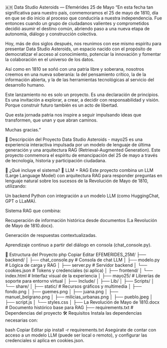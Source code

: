 🇦🇷 Data Studio Asteroids — Efemérides 25 de Mayo
“En esta fecha tan significativa para nuestro país, conmemoramos el 25 de mayo de 1810, día en que se dio inicio al proceso que conduciría a nuestra independencia. Fue entonces cuando un grupo de ciudadanos valientes y comprometidos decidió asumir el destino común, abriendo paso a una nueva etapa de autonomía, diálogo y construcción colectiva.

Hoy, más de dos siglos después, nos reunimos con ese mismo espíritu para presentar Data Studio Asteroids, un espacio nacido con el propósito de democratizar el acceso al conocimiento, potenciar la innovación y fomentar la colaboración en el universo de los datos.

Así como en 1810 se soñó con una patria libre y soberana, nosotros creemos en una nueva soberanía: la del pensamiento crítico, la de la información abierta, y la de las herramientas tecnológicas al servicio del desarrollo humano.

Este lanzamiento no es solo un proyecto. Es una declaración de principios. Es una invitación a explorar, a crear, a decidir con responsabilidad y visión. Porque construir futuro también es un acto de libertad.

Que esta jornada patria nos inspire a seguir impulsando ideas que transformen, que unan y que abran caminos.

Muchas gracias.”

🚀 Descripción del Proyecto
Data Studio Asteroids - mayo25 es una experiencia interactiva impulsada por un modelo de lenguaje de última generación y una arquitectura RAG (Retrieval-Augmented Generation). Este proyecto conmemora el espíritu de emancipación del 25 de mayo a través de tecnología, historia y participación ciudadana.

🧠 ¿Qué incluye el sistema?
📌 LLM + RAG
Este proyecto combina un LLM (Large Language Model) con arquitectura RAG para responder preguntas en lenguaje natural sobre los sucesos de la Revolución de Mayo de 1810, utilizando:

Un backend Python con integración a un modelo LLM (como HuggingChat, GPT o LLaMA).

Sistema RAG que combina:

Recuperación de información histórica desde documentos (La Revolución de Mayo de 1810.docx).

Generación de respuestas contextualizadas.

Aprendizaje continuo a partir del diálogo en consola (chat_console.py).

🧩 Estructura del Proyecto
php
Copiar
Editar
EFEMERIDES_25M/
├── backend/
│   ├── chat_console.py         # Consola de chat LLM
│   ├── modelo.py               # Lógica de carga y RAG
│   ├── server.py               # Servidor backend
│   └── cookies.json            # Tokens y credenciales (si aplica)
│
├── frontend/
│   └── index.html              # Interfaz visual de la experiencia
│
├── mayo25/                     # Librerías de soporte para entorno virtual
│   ├── Include/
│   ├── Lib/
│   ├── Scripts/
│   └── share/
│
├── static/                     # Recursos gráficos y multimedia
│   ├── fondo.png
│   ├── guemes.png
│   ├── juana.png
│   ├── manuel_belgrano.png
│   ├── milicias_urbanas.png
│   ├── pueblo.jpeg
│   ├── script.js
│   └── styles.css
│
├── La Revolución de Mayo de 1810.docx  # Documento histórico base para RAG
├── requirements.txt                    # Dependencias del proyecto
🛠️ Requisitos
Instala las dependencias necesarias con:

bash
Copiar
Editar
pip install -r requirements.txt
Asegúrate de contar con acceso a un modelo LLM (puede ser local o remoto), y configurar las credenciales si aplica en cookies.json.

